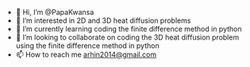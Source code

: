 - 👋 Hi, I’m @PapaKwansa
- 👀 I’m interested in 2D and 3D heat diffusion problems
- 🌱 I’m currently learning coding the finite difference method in python
- 💞️ I’m looking to collaborate on coding the 3D heat diffusion problem using the finite difference method in python
- 📫 How to reach me arhin2014@gmail.com

<!---
PapaKwansa/PapaKwansa is a ✨ special ✨ repository because its `README.md` (this file) appears on your GitHub profile.
You can click the Preview link to take a look at your changes.
--->
